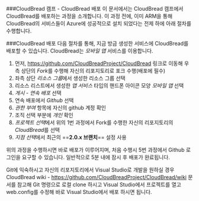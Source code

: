 ###CloudBread 캠프 - CloudBread 배포
이 문서에서는 CloudBread 캠프에서 CloudBread를 배포하는 과정을 소개합니다.
이 과정 전에, 이미 ARM을 통해 CloudBread의 서비스들이 Azure에 성공적으로 설치 되었다는 전제 하에 아래 절차를 수행합니다.

###CloudBread 배포
다음 절차를 통해, 지금 방금 생성한 서비스에 CloudBread를 배포할 수 있습니다. CloudBread는 *모바일 앱* 서비스를 이용합니다.

1. 먼저, https://github.com/CloudBreadProject/CloudBread 링크로 이동해 우측 상단의 *Fork*를 수행해 자신의 리포지토리로 포크 수행(배포에 필수)
2. 좌측 상단 *리소스 그룹*에서 생성한 리소스 그룹 선택
3. 리소스 리스트에서 생성한 *앱 서비스* 타입의 핸드폰 아이콘 모양 *모바일 앱* 선택
4. *게시 - 연속 배포* 선택
5. 연속 배포에서 *Github* 선택
6. *권한 부여* 항목에 자신의 github 계정 확인
7. 조직 선택 부분에 *개인* 확인
8. *프로젝트 선택*에서 위의 1번 과정에서 Fork를 수행한 자신의 리포지토리의 *CloudBread*를 선택
9. *지점 선택*에서 최근의 ==**2.0.x 브랜치**== 설정 사용

위의 과정을 수행하시면 바로 배포가 이루어지며, 처음 수행시 5번 과정에서 Github 로그인을 요구할 수 있습니다.
일반적으로 5분 내에 잠시 후 배포가 완료됩니다.

Git에 익숙하시고 자신의 리포지토리에서 Visual Studio로 개발을 원하실 경우 CloudBread wiki -  https://github.com/CloudBreadProject/CloudBread/wiki 문서를 참고해 Git 명령으로 로컬 clone 하시고 Visual Studio에서 프로젝트를 열고 web.config를 수정해 바로 Visual Studio에서 배포 하시면 됩니다.

